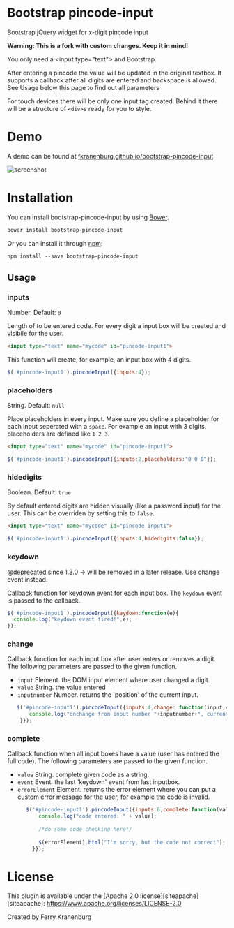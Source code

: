 # Bootstrap pincode-input
Bootstrap jQuery widget for x-digit pincode input

**Warning: This is a fork with custom changes. Keep it in mind!**

You only need a &lt;input type="text"&gt; and Bootstrap.

After entering a pincode the value will be updated in the original textbox.
It supports a callback after all digits are entered and backspace is allowed.
See Usage below this page to find out all parameters

For touch devices there will be only one input tag created. Behind it there will be a structure of `<div>`s ready for you to style.


# Demo

A demo can be found at [fkranenburg.github.io/bootstrap-pincode-input][site]

[site]: http://fkranenburg.github.io/bootstrap-pincode-input


![screenshot](https://raw.github.com/fkranenburg/bootstrap-pincode-input/master/example.jpg)

# Installation

You can install bootstrap-pincode-input by using [Bower](http://bower.io/).

```bash
bower install bootstrap-pincode-input
```
Or you can install it through [npm](https://www.npmjs.com/):

```
npm install --save bootstrap-pincode-input
```

## Usage

### inputs
Number.  Default: `0`

Length of to be entered code. For every digit a input box will be created and visibile for the user.

```html
<input type="text" name="mycode" id="pincode-input1">
```
This function will create, for example, an input box with 4 digits.
```javascript
$('#pincode-input1').pincodeInput({inputs:4});
```



### placeholders
String. Default: ```null```

Place placeholders in every input. Make sure you define a placeholder for each input seperated with a ```space```.
For example an input with 3 digits, placeholders are defined like ```1 2 3```.

```html
<input type="text" name="mycode" id="pincode-input1">
```

```javascript
$('#pincode-input1').pincodeInput({inputs:2,placeholders:"0 0 0"});
```

### hidedigits
Boolean. Default: ```true```

By default entered digits are hidden visually (like a password input) for the user.
This can be overriden by setting this to ```false```.

```html
<input type="text" name="mycode" id="pincode-input1">
```

```javascript
$('#pincode-input1').pincodeInput({inputs:4,hidedigits:false});
```


### keydown
@deprecated since 1.3.0 -> will be removed in a later release. Use change event instead.

Callback function for keydown event for each input box. The ```keydown``` event is passed to the callback.


```javascript
$('#pincode-input1').pincodeInput({keydown:function(e){
  console.log("keydown event fired!",e);
});
```


### change
Callback function for each input box after user enters or removes a digit.
The following parameters are passed to the given function.

* ```input``` Element. the DOM input element where user changed a digit.
* ```value``` String. the value entered
* ```inputnumber``` Number. returns the 'position' of the current input. 


```javascript
   $('#pincode-input1').pincodeInput({inputs:4,change: function(input,value,inputnumber){
       console.log("onchange from input number "+inputnumber+", current value: " + value, input);
    }});
```


### complete
Callback function when all input boxes have a value (user has entered the full code).
The following parameters are passed to the given function.

* ```value``` String. complete given code as a string.
* ```event``` Event. the last 'keydown' event from last inputbox.
* ```errorElement``` Element. returns the error element where you can put a custom error message for the user, for example the code is invalid.


```javascript
      $('#pincode-input1').pincodeInput({inputs:6,complete:function(value, e, errorElement){
          console.log("code entered: " + value);
          
          /*do some code checking here*/
          
          $(errorElement).html("I'm sorry, but the code not correct");
        }});
```



# License

This plugin is available under the [Apache 2.0 license][siteapache]
[siteapache]: https://www.apache.org/licenses/LICENSE-2.0

Created by Ferry Kranenburg
